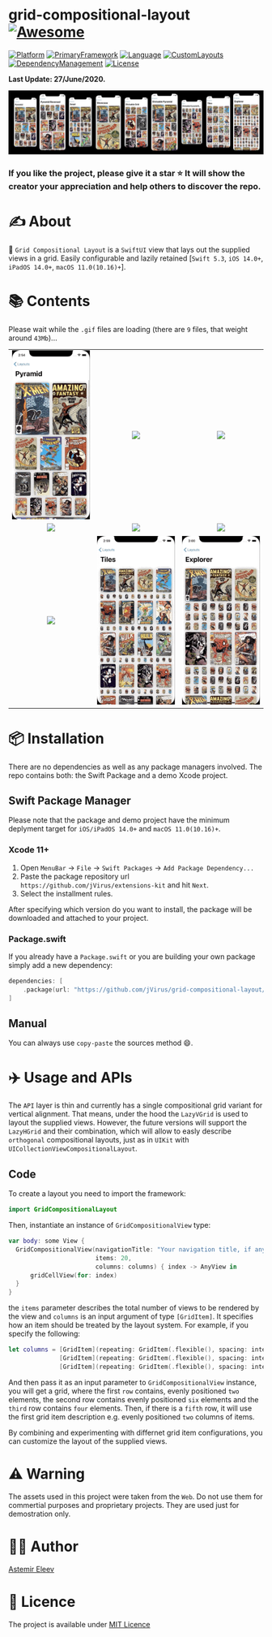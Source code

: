 # grid-compositional-layout [![Awesome](https://cdn.rawgit.com/sindresorhus/awesome/d7305f38d29fed78fa85652e3a63e154dd8e8829/media/badge.svg)](https://github.com/sindresorhus/awesome)

[![Platform](https://img.shields.io/badge/Platforms-iOS/iPadOS/macOS-yellow.svg)]()
[![PrimaryFramework](https://img.shields.io/badge/Framework-SwiftUI-red.svg)]()
[![Language](https://img.shields.io/badge/Language-Swift_5.3-orange.svg)]()
[![CustomLayouts](https://img.shields.io/badge/Custom_Demo_Layouts-9-green.svg)]()
[![DependencyManagement](https://img.shields.io/badge/Swift_PM-Supported-pink.svg)]()
[![License](https://img.shields.io/badge/License-MIT-blue.svg)]()

**Last Update: 27/June/2020.**

![](logo.jpg)

### If you like the project, please give it a star ⭐ It will show the creator your appreciation and help others to discover the repo.

# ✍️ About
🧲 `Grid Compositional Layout` is a `SwiftUI` view that lays out the supplied views in a grid. Easily configurable and lazily retained [`Swift 5.3`, `iOS 14.0+`, `iPadOS 14.0+`, `macOS 11.0(10.16)+`].

# 📚 Contents
Please wait while the `.gif` files are loading (there are `9` files, that weight around `43Mb`)...

|  |  |  |
:-------------------------:|:-------------------------:|:-------------------------:
![](Assets/01.gif) | ![](Assets/02.gif) | ![](Assets/03.gif)
![](Assets/04.gif) | ![](Assets/05.gif) | ![](Assets/06.gif)
![](Assets/07.gif) | ![](Assets/08.gif) | ![](Assets/09.gif)

# 📦 Installation
There are no dependencies as well as any package managers involved. The repo contains both: the Swift Package and a demo Xcode project. 

## Swift Package Manager
Please note that the package and demo project have the minimum deplyment target for `iOS/iPadOS 14.0+` and `macOS 11.0(10.16)+`.

### Xcode 11+

1. Open `MenuBar` → `File` → `Swift Packages` → `Add Package Dependency...`
2. Paste the package repository url `https://github.com/jVirus/extensions-kit` and hit `Next`.
3. Select the installment rules.

After specifying which version do you want to install, the package will be downloaded and attached to your project. 

### Package.swift
If you already have a `Package.swift` or you are building your own package simply add a new dependency:

```swift
dependencies: [
    .package(url: "https://github.com/jVirus/grid-compositional-layout/", from: "1.0.0")
]
```
## Manual
You can always use `copy-paste` the sources method 😄.

# ✈️ Usage and APIs
The `API` layer is thin and currently has a single compositional grid variant for vertical alignment. That means, under the hood the `LazyVGrid` is used to layout the supplied views. However, the future versions will support the `LazyHGrid` and their combination, which will allow to easly describe `orthogonal` compositional layouts, just as in `UIKit` with `UICollectionViewCompositionalLayout`. 

## Code
To create a layout you need to import the framework: 

```swift
import GridCompositionalLayout
```

Then, instantiate an instance of `GridCompositionalView` type:

```swift
var body: some View {
  GridCompositionalView(navigationTitle: "Your navigation title, if any",
                        items: 20,
                        columns: columns) { index -> AnyView in
      gridCellView(for: index)
  }
}
```

the `items` parameter describes the total number of views to be rendered by the view and `columns` is an input argument of type `[GridItem]`. It specifies how an item should be treated by the layout system. For example, if you specify the following:

```swift
let columns = [GridItem](repeating: GridItem(.flexible(), spacing: interItemSpacing), count: 2),
              [GridItem](repeating: GridItem(.flexible(), spacing: interItemSpacing), count: 6),
              [GridItem](repeating: GridItem(.flexible(), spacing: interItemSpacing), count: 4)              
```
And then pass it as an input parameter to `GridCompositionalView` instance, you will get a grid, where the first `row` contains, evenly positioned `two` elements, the second row contains evenly positioned `six` elements and the `third` row contains `four` elements. Then, if there is a `fifth` row, it will use the first grid item description e.g. evenly positioned `two` columns of items.

By combining and experimenting with differnet grid item configurations, you can customize the layout of the supplied views.

# ⚠️ Warning 
The assets used in this project were taken from the `Web`. Do not use them for commertial purposes and proprietary projects. They are used just for demostration only. 

# 👨‍💻 Author 
[Astemir Eleev](https://github.com/jVirus)

# 🔖 Licence 
The project is available under [MIT Licence](https://github.com/jVirus/grid-compositional-layout/blob/main/LICENSE)
